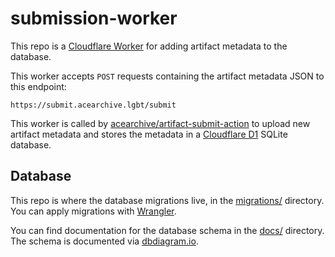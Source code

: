 # submission-worker

This repo is a [Cloudflare Worker](https://developers.cloudflare.com/workers/) for adding artifact
metadata to the database.

This worker accepts `POST` requests containing the artifact metadata JSON to this endpoint:

```
https://submit.acearchive.lgbt/submit
```

This worker is called by
[acearchive/artifact-submit-action](https://github.com/acearchive/artifact-submit-action) to upload
new artifact metadata and stores the metadata in a [Cloudflare
D1](https://developers.cloudflare.com/d1) SQLite database.

## Database

This repo is where the database migrations live, in the [migrations/](./migrations/) directory. You
can apply migrations with [Wrangler](https://developers.cloudflare.com/workers/wrangler/).

You can find documentation for the database schema in the [docs/](./docs/) directory. The schema is
documented via [dbdiagram.io](https://dbdiagram.io/).
